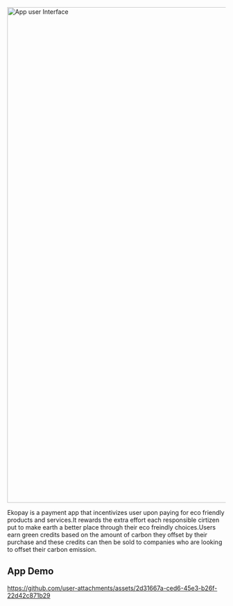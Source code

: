 
<img width="2318" height="1141" alt="App user Interface" src="https://github.com/user-attachments/assets/2dd82f72-3f12-4604-8b0e-76650e7438aa" />

Ekopay is a payment app that incentivizes user upon paying for eco friendly products and services.It rewards the extra effort each responsible cirtizen put to make earth a better place through 
their eco freindly choices.Users earn green credits based on the amount of carbon they offset by their purchase and these credits can then be sold to companies who are looking to offset their carbon emission.

## App Demo

https://github.com/user-attachments/assets/2d31667a-ced6-45e3-b26f-22d42c871b29



